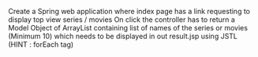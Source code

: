  Create a Spring web application where index page has a link requesting to display top view series / movies
On click the controller has to return a Model Object of ArrayList containing list of names of the series or movies (Minimum 10)
which needs to be displayed in out result.jsp using JSTL (HINT : forEach tag)